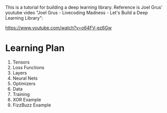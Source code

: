This is a tutorial for building a deep learning library. Reference is Joel Grus' youtube video "Joel Grus - Livecoding Madness - Let's Build a Deep Learning Library": 

https://www.youtube.com/watch?v=o64FV-ez6Gw

# Learning Plan

1. Tensors
2. Loss Functions
3. Layers
4. Neural Nets
5. Optimizers
6. Data
7. Training
8. XOR Example
9. FizzBuzz Example
